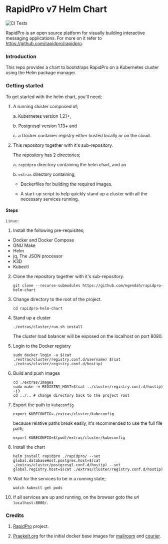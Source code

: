 RapidPro v7 Helm Chart
==================================

![CI Tests](https://github.com/ngendah/rapidpro-k8s/actions/workflows/linux.yaml/badge.svg)

RapidPro is an open source platform for visually building interactive messaging applications. For more on it refer to https://github.com/rapidpro/rapidpro.

### Introduction

This repo provides a chart to bootstraps RapidPro on a Kubernetes cluster using the Helm package manager.

### Getting started

To get started with the helm chart, you'll need;

1. A running cluster composed of;

    a. Kubernetes version 1.21+,

    b. Postgresql version 1.13+ and

    c. a Docker container registry either hosted locally or on the cloud.

2. This repository together with it's sub-repository.

    The repository has 2 directories;

    a. `rapidpro` directory containing the helm chart, and an

    b. `extras` directory containing,

      * Dockerfiles for building the required images.

      * A start-up script to help quickly stand up a cluster with all the necessary services running.

#### Steps

    Linux:

1.  Install the following pre-requisites;

   * Docker and Docker Compose
   * GNU Make
   * Helm
   * jq, The JSON processor
   * K3D
   * Kubectl

2.  Clone the repository together with it's sub-repository.

    ```shell
    git clone --recurse-submodules https://github.com/ngendah/rapidpro-helm-chart
    ```

3.  Change directory to the root of the project.

    ```shell
    cd rapidpro-helm-chart
    ```

4.  Stand up a cluster

    ```shell
    ./extras/cluster/run.sh install
    ```

    The cluster load balancer will be exposed on the localhost on port 8080.

5.  Login to the Docker registry

    ```shell
    sudo docker login -u $(cat ./extras/cluster/registry.conf.d/username) $(cat ./extras/cluster/registry.conf.d/hostip)
    ```

6.  Build and push images

    ```shell
    cd ./extras/images
    sudo make -e REGISTRY_HOST=$(cat ../cluster/registry.conf.d/hostip) -j3
    cd ../.. # change directory back to the project root
    ```

7.  Export the path to `kubeconfig`

    ```shell
    export KUBECONFIG=./extras/cluster/kubeconfig
    ```

    because relative paths break easily, it's recommended to use the full file path;

    ```shell
    export KUBECONFIG=$(pwd)/extras/cluster/kubeconfig
    ```

8.  Install the chart

    ```shell
    helm install rapidpro ./rapidpro/ --set global.databaseHost.postgres.host=$(cat ./extras/cluster/postgresql.conf.d/hostip) --set global.registry.host=$(cat ./extras/cluster/registry.conf.d/hostip)
    ```

9.  Wait for the services to be in a running state;

    ```shell
    watch kubectl get pods
    ```

10. If all services are up and running, on the browser goto the url `localhost:8080/`.


### Credits

1. [RapidPro](https://github.com/rapidpro/rapidpro) project.

2. [Praekelt.org](https://github.com/praekeltfoundation) for the initial docker base images for [mailroom](https://github.com/praekeltfoundation/mailroom-docker) and [courier](https://github.com/praekeltfoundation/courier-docker).
